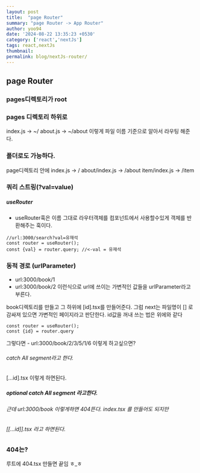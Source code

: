 ```yaml
---
layout: post
title:  "page Router"
summary: "page Router -> App Router"
author: yoo94
date: '2024-08-22 13:35:23 +0530'
category: ['react','nextJs']
tags: react,nextJs
thumbnail: 
permalink: blog/nextJs-router/
---
```


## page Router

### pages디렉토리가 root

### pages 디렉토리 하위로 

index.js -> ~/
about.js -> ~/about
이렇게 파일 이름 기준으로 알아서 라우팅 해준다. 

### 폴더로도 가능하다.

page디렉토리 안에
index.js -> /
about/index.js -> /about
item/index.js -> /item

### 쿼리 스트링(?val=value)
##### useRouter
- useRouter훅은 이름 그대로 라우터객체를 컴포넌트에서 사용할수있게 객체를 반환해주는 훅이다.

```tsx
//url:3000/search?val=유재석
const router = useRouter();
const {val} = router.query; //<-val = 유재석
```

### 동적 경로 (urlParameter)
- url:3000/book/1
- url:3000/book/2
이런식으로 url에 쓰이는 가변적인 값들을 urlParameter라고 부른다.

 book디렉토리를 만들고 그 하위에 [id].tsx를 만들어준다.
 그럼 next는 파일명이 [] 로 감싸져 있으면 가변적인 페이지라고 판단한다.
id값을 꺼내 쓰는 법은 위에와 같다

```tsx
const router = useRouter();
const {id} = router.query
```

그렇다면 - url:3000/book/2/3/5/1/6 이렇게 하고싶으면?

###### catch All segment라고 한다.

[...id].tsx 이렇게 하면된다.

##### optional catch All segment 라고한다.
###### 근데 url:3000/book 이렇게하면 404뜬다. index.tsx 를 만들어도 되지만 
###### [[...id]].tsx 라고 하면된다.


### 404는?

루트에 404.tsx 만들면 끝임 ㅎ_ㅎ


